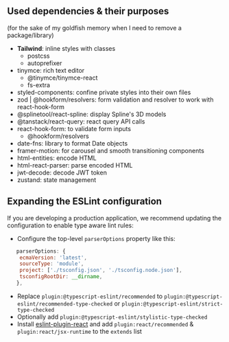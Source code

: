 ## Used dependencies & their purposes

(for the sake of my goldfish memory when I need to remove a package/library)

- **Tailwind**: inline styles with classes
  - postcss
  - autoprefixer
- tinymce: rich text editor
  - @tinymce/tinymce-react
  - fs-extra
- styled-components: confine private styles into their own files
- zod | @hookform/resolvers: form validation and resolver to work with react-hook-form
- @splinetool/react-spline: display Spline's 3D models
- @tanstack/react-query: react query API calls
- react-hook-form: to validate form inputs
  - @hookform/resolvers
- date-fns: library to format Date objects
- framer-motion: for carousel and smooth transitioning components
- html-entities: encode HTML
- html-react-parser: parse encoded HTML
- jwt-decode: decode JWT token
- zustand: state management

## Expanding the ESLint configuration

If you are developing a production application, we recommend updating the configuration to enable type aware lint rules:

- Configure the top-level `parserOptions` property like this:

```js
   parserOptions: {
    ecmaVersion: 'latest',
    sourceType: 'module',
    project: ['./tsconfig.json', './tsconfig.node.json'],
    tsconfigRootDir: __dirname,
   },
```

- Replace `plugin:@typescript-eslint/recommended` to `plugin:@typescript-eslint/recommended-type-checked` or `plugin:@typescript-eslint/strict-type-checked`
- Optionally add `plugin:@typescript-eslint/stylistic-type-checked`
- Install [eslint-plugin-react](https://github.com/jsx-eslint/eslint-plugin-react) and add `plugin:react/recommended` & `plugin:react/jsx-runtime` to the `extends` list
